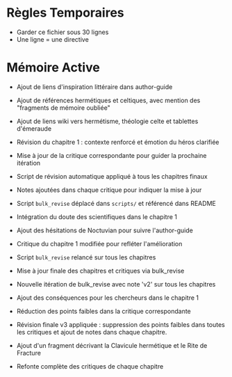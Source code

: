 # Règles Temporaires
- Garder ce fichier sous 30 lignes
- Une ligne = une directive
# Mémoire Active
- Ajout de liens d'inspiration littéraire dans author-guide
- Ajout de références hermétiques et celtiques, avec mention des "fragments de mémoire oubliée"
- Ajout de liens wiki vers hermétisme, théologie celte et tablettes d'émeraude
- Révision du chapitre 1 : contexte renforcé et émotion du héros clarifiée
- Mise à jour de la critique correspondante pour guider la prochaine itération

- Script de révision automatique appliqué à tous les chapitres finaux
- Notes ajoutées dans chaque critique pour indiquer la mise à jour
- Script `bulk_revise` déplacé dans `scripts/` et référencé dans README
- Intégration du doute des scientifiques dans le chapitre 1
- Ajout des hésitations de Noctuvian pour suivre l'author-guide
- Critique du chapitre 1 modifiée pour refléter l'amélioration
- Script `bulk_revise` relancé sur tous les chapitres

- Mise à jour finale des chapitres et critiques via bulk_revise
- Nouvelle itération de bulk_revise avec note 'v2' sur tous les chapitres
- Ajout des conséquences pour les chercheurs dans le chapitre 1
- Réduction des points faibles dans la critique correspondante
- Révision finale v3 appliquée : suppression des points faibles dans toutes les critiques et ajout de notes dans chaque chapitre.
- Ajout d'un fragment décrivant la Clavicule hermétique et le Rite de Fracture
- Refonte complète des critiques de chaque chapitre
